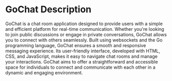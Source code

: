 # GoChat Description
GoChat is a chat room application designed to provide users with a simple and efficient platform for real-time communication. Whether you're looking to join public discussions or engage in private conversations, GoChat allows you to connect with others seamlessly. Built using websockets and the Go programming language, GoChat ensures a smooth and responsive messaging experience. Its user-friendly interface, developed with HTML, CSS, and JavaScript, makes it easy to navigate chat rooms and manage your interactions. GoChat aims to offer a straightforward and accessible space for individuals to connect and communicate with each other in a dynamic and engaging environment.